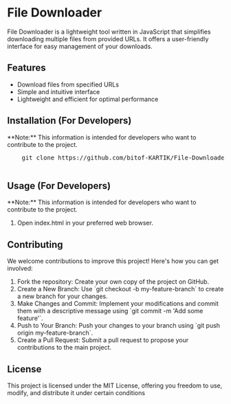 
<body>
  <h1>File Downloader</h1>
  <p>File Downloader is a lightweight tool written in JavaScript that simplifies downloading multiple files from provided URLs. It offers a user-friendly interface for easy management of your downloads.</p>

  <h2>Features</h2>
  <ul>
    <li>Download files from specified URLs</li>
    <li>Simple and intuitive interface</li>
    <li>Lightweight and efficient for optimal performance</li>
  </ul>

  <h2>Installation (For Developers)</h2>
  <p>**Note:** This information is intended for developers who want to contribute to the project.</p>
  <pre>
    git clone https://github.com/bitof-KARTIK/File-Downloader.git
  </pre>

  <h2>Usage (For Developers)</h2>
  <p>**Note:** This information is intended for developers who want to contribute to the project.</p>
  <ol>
    <li>Open index.html in your preferred web browser.</li>
  </ol>

  <h2>Contributing</h2>
  <p>We welcome contributions to improve this project! Here's how you can get involved:</p>
  <ol>
    <li>Fork the repository: Create your own copy of the project on GitHub.</li>
    <li>Create a New Branch: Use `git checkout -b my-feature-branch` to create a new branch for your changes.</li>
    <li>Make Changes and Commit: Implement your modifications and commit them with a descriptive message using `git commit -m 'Add some feature'`.  </li>
    <li>Push to Your Branch: Push your changes to your branch using `git push origin my-feature-branch`.</li>
    <li>Create a Pull Request: Submit a pull request to propose your contributions to the main project.</li>
  </ol>

  <h2>License</h2>
  <p>This project is licensed under the MIT License, offering you freedom to use, modify, and distribute it under certain conditions</p>
</body>
</html>
